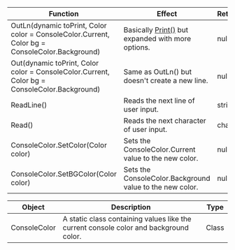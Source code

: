 | Function		| Effect	| Returns	|
| --------			| --------- | --------- 	|
| OutLn(dynamic toPrint, Color color = ConsoleColor.Current, <br>Color bg = ConsoleColor.Background)		| Basically [Print()](https://github.com/Goreeeo/AshLanguageSpec/blob/main/README.md#builtin-methods) but expanded with more options.	| null	|
| Out(dynamic toPrint, Color color = ConsoleColor.Current, <br>Color bg = ConsoleColor.Background) 	| Same as OutLn() but doesn't create a new line. 	| null	|
| ReadLine()	| Reads the next line of user input.	| string	|
| Read() 			| Reads the next character of user input.	| char	|
| ConsoleColor.SetColor(Color color) 	| Sets the ConsoleColor.Current value to the new color.	| null	|
| ConsoleColor.SetBGColor(Color color)	| Sets the ConsoleColor.Background value to the new color.	| null	|

| Object	| Description	| Type |
| --------- | --------- | --------- |
| ConsoleColor	| A static class containing values like the current console color and background color.	| Class 	|
